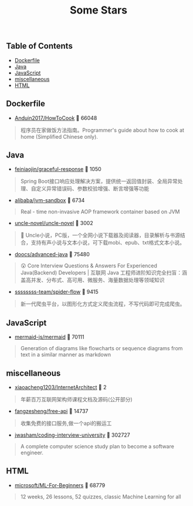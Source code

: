 <div align="center">

# Some Stars

<img src="https://cdn.jsdelivr.net/gh/eryajf/tu@main/img/image_20240420_214408.gif" width="800"  height="3">

</div><br>

## Table of Contents

*   [Dockerfile](#dockerfile)
*   [Java](#java)
*   [JavaScript](#javascript)
*   [miscellaneous](#miscellaneous)
*   [HTML](#html)

## Dockerfile

*   [Anduin2017/HowToCook](https://github.com/Anduin2017/HowToCook) 🌟 66048

> 程序员在家做饭方法指南。Programmer's guide about how to cook at home (Simplified Chinese only).

## Java

*   [feiniaojin/graceful-response](https://github.com/feiniaojin/graceful-response) 🌟 1050

> Spring Boot接口响应处理解决方案，提供统一返回值封装、全局异常处理、自定义异常错误码、参数校验增强、断言增强等功能

*   [alibaba/jvm-sandbox](https://github.com/alibaba/jvm-sandbox) 🌟 6734

> Real - time non-invasive AOP framework container based on JVM

*   [uncle-novel/uncle-novel](https://github.com/uncle-novel/uncle-novel) 🌟 3002

> 📖 Uncle小说，PC版，一个全网小说下载器及阅读器，目录解析与书源结合，支持有声小说与文本小说，可下载mobi、epub、txt格式文本小说。

*   [doocs/advanced-java](https://github.com/doocs/advanced-java) 🌟 75480

> 😮 Core Interview Questions & Answers For Experienced Java(Backend) Developers | 互联网 Java 工程师进阶知识完全扫盲：涵盖高并发、分布式、高可用、微服务、海量数据处理等领域知识

*   [ssssssss-team/spider-flow](https://github.com/ssssssss-team/spider-flow) 🌟 9415

> 新一代爬虫平台，以图形化方式定义爬虫流程，不写代码即可完成爬虫。

## JavaScript

*   [mermaid-js/mermaid](https://github.com/mermaid-js/mermaid) 🌟 70111

> Generation of diagrams like flowcharts or sequence diagrams from text in a similar manner as markdown

## miscellaneous

*   [xiaoacheng1203/InternetArchitect](https://github.com/xiaoacheng1203/InternetArchitect) 🌟 2

> 年薪百万互联网架构师课程文档及源码(公开部分)

*   [fangzesheng/free-api](https://github.com/fangzesheng/free-api) 🌟 14737

> 收集免费的接口服务,做一个api的搬运工

*   [jwasham/coding-interview-university](https://github.com/jwasham/coding-interview-university) 🌟 302727

> A complete computer science study plan to become a software engineer.

## HTML

*   [microsoft/ML-For-Beginners](https://github.com/microsoft/ML-For-Beginners) 🌟 68779

> 12 weeks, 26 lessons, 52 quizzes, classic Machine Learning for all
